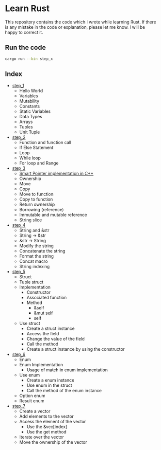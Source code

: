 # Learn Rust

This repository contains the code which I wrote while learning Rust. If there is any mistake in the code or explanation, please let me know. I will be happy to correct it.

## Run the code

```bash
cargo run --bin step_x
```

## Index

- [step_1](src/bin/step_1.rs)
    - Hello World
    - Variables
    - Mutability
    - Constants
    - Static Variables
    - Data Types
    - Arrays
    - Tuples
    - Unit Tuple
- [step_2](src/bin/step_2.rs)
    - Function and function call
    - If Else Statement
    - Loop
    - While loop
    - For loop and Range
- [step_3](src/bin/step_3.rs)
    - [Smart Pointer implementation in C++](src/others/step_3/raii_cpp)
    - Ownership
    - Move
    - Copy
    - Move to function
    - Copy to function
    - Return ownership
    - Borrowing (reference)
    - Immutable and mutable reference
    - String slice
- [step_4](src/bin/step_4.rs)
    - String and &str
    - String -> &str
    - &str -> String
    - Modify the string
    - Concatenate the string
    - Format the string
    - Concat macro
    - String indexing
- [step_5](src/bin/step_5.rs)
    - Struct
    - Tuple struct
    - Implementation
        - Constructor
        - Associated function
        - Method
            - &self
            - &mut self
            - self
    - Use struct
        - Create a struct instance
        - Access the field
        - Change the value of the field
        - Call the method
        - Create a struct instance by using the constructor
- [step_6](src/bin/step_6.rs)
    - Enum
    - Enum Implementation
        - Usage of match in enum implementation
    - Use enum
        - Create a enum instance
        - Use enum in the struct
        - Call the method of the enum instance
    - Option enum
    - Result enum
- [step_7](src/bin/step_7.rs)
    - Create a vector 
    - Add elements to the vector
    - Access the element of the vector
        - Use the &vec[index]
        - Use the get method
    - Iterate over the vector
    - Move the ownership of the vector